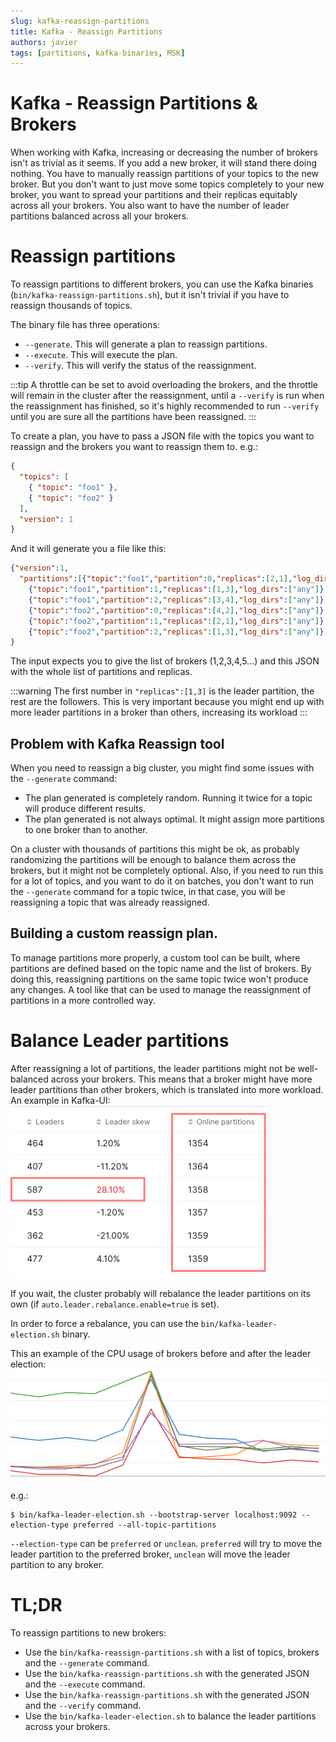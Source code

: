 ```yaml
---
slug: kafka-reassign-partitions
title: Kafka - Reassign Partitions
authors: javier
tags: [partitions, kafka-binaries, MSK]
---
```


# Kafka - Reassign Partitions & Brokers

When working with Kafka, increasing or decreasing the number of brokers isn't as trivial as it seems. If you add a new broker, 
it will stand there doing nothing. You have to manually reassign partitions of your topics to the new broker. 
But you don't want to just move some topics completely to your new broker, you want to spread your partitions and their replicas equitably across all your brokers. 
You also want to have the number of leader partitions balanced across all your brokers.

# Reassign partitions
To reassign partitions to different brokers, you can use the Kafka binaries (`bin/kafka-reassign-partitions.sh`), 
but it isn't trivial if you have to reassign thousands of topics.

The binary file has three operations: 
- `--generate`. This will generate a plan to reassign partitions.
- `--execute`. This will execute the plan.
- `--verify`. This will verify the status of the reassignment.

:::tip
A throttle can be set to avoid overloading the brokers, and the throttle will remain in the cluster after the reassignment, 
until a `--verify` is run when the reassignment has finished, so it's highly recommended to run `--verify` 
until you are sure all the partitions have been reassigned.
:::


To create a plan, you have to pass a JSON file with the topics you want to reassign and the brokers you want to reassign them to.
e.g.: 
```json
{
  "topics": [
    { "topic": "foo1" },
    { "topic": "foo2" }
  ],
  "version": 1
}
```
And it will generate you a file like this:
```json
{"version":1,
  "partitions":[{"topic":"foo1","partition":0,"replicas":[2,1],"log_dirs":["any"]},
    {"topic":"foo1","partition":1,"replicas":[1,3],"log_dirs":["any"]},
    {"topic":"foo1","partition":2,"replicas":[3,4],"log_dirs":["any"]},
    {"topic":"foo2","partition":0,"replicas":[4,2],"log_dirs":["any"]},
    {"topic":"foo2","partition":1,"replicas":[2,1],"log_dirs":["any"]},
    {"topic":"foo2","partition":2,"replicas":[1,3],"log_dirs":["any"]}]
}
```
The input expects you to give the list of brokers (1,2,3,4,5...) and this JSON with the whole list of partitions and replicas.

:::warning
The first number in `"replicas":[1,3]` is the leader partition, the rest are the followers. 
This is very important because you might end up with more leader partitions in a broker than others, increasing its workload
:::

## Problem with Kafka Reassign tool

When you need to reassign a big cluster, you might find some issues with the `--generate` command:

- The plan generated is completely random. Running it twice for a topic will produce different results.
- The plan generated is not always optimal. It might assign more partitions to one broker than to another.

On a cluster with thousands of partitions this might be ok, as probably randomizing the partitions will be enough to balance them across the brokers,
but it might not be completely optional.
Also, if you need to run this for a lot of topics, and you want to do it on batches, you don't want to run the `--generate` command for a topic twice, 
in that case, you will be reassigning a topic that was already reassigned.

## Building a custom reassign plan.

To manage partitions more properly, a custom tool can be built, where partitions are defined based on the topic name and the list of brokers. 
By doing this, reassigning partitions on the same topic twice won't produce any changes. A tool like that can be used to manage the reassignment of partitions in a more controlled way.

# Balance Leader partitions
After reassigning a lot of partitions, the leader partitions might not be well-balanced across your brokers. 
This means that a broker might have more leader partitions than other brokers, which is translated into more workload.
An example in Kafka-UI:
![img.png](unbalanced-leaders.png)

If you wait, the cluster probably will rebalance the leader partitions on its own (if `auto.leader.rebalance.enable=true` is set).

In order to force a rebalance, you can use the `bin/kafka-leader-election.sh` binary.

This an example of the CPU usage of brokers before and after the leader election:
![img.png](cpu.png)

e.g.:
```shell
$ bin/kafka-leader-election.sh --bootstrap-server localhost:9092 --election-type preferred --all-topic-partitions
```
`--election-type` can be `preferred` or `unclean`. `preferred` will try to move the leader partition to the preferred broker, `unclean` will move the leader partition to any broker.


# TL;DR

To reassign partitions to new brokers:

- Use the `bin/kafka-reassign-partitions.sh` with a list of topics, brokers and the `--generate` command.
- Use the `bin/kafka-reassign-partitions.sh` with the generated JSON and the `--execute` command.
- Use the `bin/kafka-reassign-partitions.sh` with the generated JSON and the `--verify` command.
- Use the `bin/kafka-leader-election.sh` to balance the leader partitions across your brokers.













